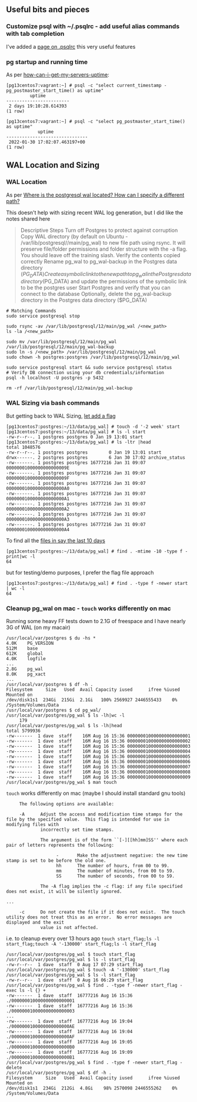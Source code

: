 ## Useful bits and pieces

### Customize psql with ~/.psqlrc - add useful alias commands with tab completion

I've added a [page on .psqlrc](psqlrc.md) this very useful features


### pg startup and running time
As per [how-can-i-get-my-servers-uptime](https://dba.stackexchange.com/questions/99428/how-can-i-get-my-servers-uptime):

```
[pg13centos7:vagrant:~] # psql -c "select current_timestamp - pg_postmaster_start_time() as uptime"
         uptime
------------------------
 2 days 19:10:28.614393
(1 row)

[pg13centos7:vagrant:~] # psql -c "select pg_postmaster_start_time() as uptime"
            uptime
-------------------------------
 2022-01-30 17:02:07.463197+00
(1 row)
```




## WAL Location and Sizing

### WAL Location

As per [Where is the postgresql wal located? How can I specify a different path?](https://stackoverflow.com/questions/19047954/where-is-the-postgresql-wal-located-how-can-i-specify-a-different-path)

This doesn't help with sizing recent WAL log generation, but I did like the notes shared here

> Descriptive Steps
Turn off Postgres to protect against corruption
Copy WAL directory (by default on Ubuntu - /var/lib/postgresql/<version>/main/pg_wal) to new file path using rsync. It will preserve file/folder permissions and folder structure with the -a flag. You should leave off the training slash.
Verify the contents copied correctly
Rename pg_wal to pg_wal-backup in the Postgres data directory ($PG_DATA)
Create a symbolic link to the new path to pg_wal in the Postgres data directory ($PG_DATA) and update the permissions of the symbolic link to be the postgres user
Start Postgres and verify that you can connect to the database
Optionally, delete the pg_wal-backup directory in the Postgres data directory ($PG_DATA)

```
# Matching Commands
sudo service postgresql stop

sudo rsync -av /var/lib/postgresql/12/main/pg_wal /<new_path>
ls -la /<new_path>

sudo mv /var/lib/postgresql/12/main/pg_wal /var/lib/postgresql/12/main/pg_wal-backup
sudo ln -s /<new_path> /var/lib/postgresql/12/main/pg_wal
sudo chown -h postgres:postgres /var/lib/postgresql/12/main/pg_wal

sudo service postgresql start && sudo service postgresql status
# Verify DB connection using your db credentials/information
psql -h localhost -U postgres -p 5432

rm -rf /var/lib/postgresql/12/main/pg_wal-backup
```

### WAL Sizing via bash commands

But getting back to WAL Sizing, [let add a flag](https://unix.stackexchange.com/questions/326762/how-to-change-created-time-stamp-one-week-ago)

```
[pg13centos7:postgres:~/13/data/pg_wal] # touch -d '-2 week' start
[pg13centos7:postgres:~/13/data/pg_wal] # ls -l start
-rw-r--r--. 1 postgres postgres 0 Jan 19 13:01 start
[pg13centos7:postgres:~/13/data/pg_wal] # ls -ltr |head
total 1048576
-rw-r--r--. 1 postgres postgres        0 Jan 19 13:01 start
drwx------. 2 postgres postgres        6 Jan 30 17:02 archive_status
-rw-------. 1 postgres postgres 16777216 Jan 31 09:07 00000001000000000000009E
-rw-------. 1 postgres postgres 16777216 Jan 31 09:07 00000001000000000000009F
-rw-------. 1 postgres postgres 16777216 Jan 31 09:07 0000000100000000000000A0
-rw-------. 1 postgres postgres 16777216 Jan 31 09:07 0000000100000000000000A1
-rw-------. 1 postgres postgres 16777216 Jan 31 09:07 0000000100000000000000A2
-rw-------. 1 postgres postgres 16777216 Jan 31 09:07 0000000100000000000000A3
-rw-------. 1 postgres postgres 16777216 Jan 31 09:07 0000000100000000000000A4
```


To find all the [files in say the last 10 days](https://stackoverflow.com/questions/801095/how-do-i-find-all-the-files-that-were-created-today-in-unix-linux)

```
[pg13centos7:postgres:~/13/data/pg_wal] # find . -mtime -10 -type f -print|wc -l
64
```

but for testing/demo purposes, I prefer the flag file approach

```
[pg13centos7:postgres:~/13/data/pg_wal] # find . -type f -newer start | wc -l
64
```

### Cleanup pg_wal on mac - `touch` works differently on mac


Running some heavy FF tests down to 2.1G of freespace and I have nearly 3G of WAL (on my macair)

```
/usr/local/var/postgres $ du -hs *
4.0K	PG_VERSION
512M	base
612K	global
4.0K	logfile
...
2.8G	pg_wal
8.0K	pg_xact
...
/usr/local/var/postgres $ df -h .
Filesystem     Size   Used  Avail Capacity iused      ifree %iused  Mounted on
/dev/disk1s1  234Gi  215Gi  2.1Gi   100% 2569927 2446555433    0%   /System/Volumes/Data
/usr/local/var/postgres $ cd pg_wal/
/usr/local/var/postgres/pg_wal $ ls -lh|wc -l
     179
/usr/local/var/postgres/pg_wal $ ls -lh|head
total 5799936
-rw-------  1 dave  staff    16M Aug 16 15:36 000000010000000000000001
-rw-------  1 dave  staff    16M Aug 16 15:36 000000010000000000000002
-rw-------  1 dave  staff    16M Aug 16 15:36 000000010000000000000003
-rw-------  1 dave  staff    16M Aug 16 15:36 000000010000000000000004
-rw-------  1 dave  staff    16M Aug 16 15:36 000000010000000000000005
-rw-------  1 dave  staff    16M Aug 16 15:36 000000010000000000000006
-rw-------  1 dave  staff    16M Aug 16 15:36 000000010000000000000007
-rw-------  1 dave  staff    16M Aug 16 15:36 000000010000000000000008
-rw-------  1 dave  staff    16M Aug 16 15:36 000000010000000000000009
/usr/local/var/postgres/pg_wal $ man touch
```


`touch` works differently on mac (maybe I should install standard gnu tools)

```
     The following options are available:

     -A      Adjust the access and modification time stamps for the file by the specified value.  This flag is intended for use in modifying files with
             incorrectly set time stamps.

             The argument is of the form ``[-][[hh]mm]SS'' where each pair of letters represents the following:

                   -       Make the adjustment negative: the new time stamp is set to be before the old one.
                   hh      The number of hours, from 00 to 99.
                   mm      The number of minutes, from 00 to 59.
                   SS      The number of seconds, from 00 to 59.

             The -A flag implies the -c flag: if any file specified does not exist, it will be silently ignored.

...

     -c      Do not create the file if it does not exist.  The touch utility does not treat this as an error.  No error messages are displayed and the exit
             value is not affected.

```


i.e. to cleanup every over 13 hours ago `touch start_flag;ls -l start_flag;touch -A '-130000' start_flag;ls -l start_flag ` 

```
/usr/local/var/postgres/pg_wal $ touch start_flag
/usr/local/var/postgres/pg_wal $ ls -l start_flag 
-rw-r--r--  1 dave  staff  0 Aug 17 07:29 start_flag
/usr/local/var/postgres/pg_wal $ touch -A '-130000' start_flag
/usr/local/var/postgres/pg_wal $ ls -l start_flag 
-rw-r--r--  1 dave  staff  0 Aug 16 06:29 start_flag
/usr/local/var/postgres/pg_wal $ find . -type f -newer start_flag -exec ls -l {} +
-rw-------  1 dave  staff  16777216 Aug 16 15:36 ./000000010000000000000001
-rw-------  1 dave  staff  16777216 Aug 16 15:36 ./000000010000000000000003
...
-rw-------  1 dave  staff  16777216 Aug 16 19:04 ./0000000100000000000000AE
-rw-------  1 dave  staff  16777216 Aug 16 19:04 ./0000000100000000000000AF
-rw-------  1 dave  staff  16777216 Aug 16 19:05 ./0000000100000000000000B0
-rw-------  1 dave  staff  16777216 Aug 16 19:09 ./0000000100000000000000B1
/usr/local/var/postgres/pg_wal $ find . -type f -newer start_flag -delete
/usr/local/var/postgres/pg_wal $ df -h .
Filesystem     Size   Used  Avail Capacity iused      ifree %iused  Mounted on
/dev/disk1s1  234Gi  212Gi  4.8Gi    98% 2570098 2446555262    0%   /System/Volumes/Data
```




